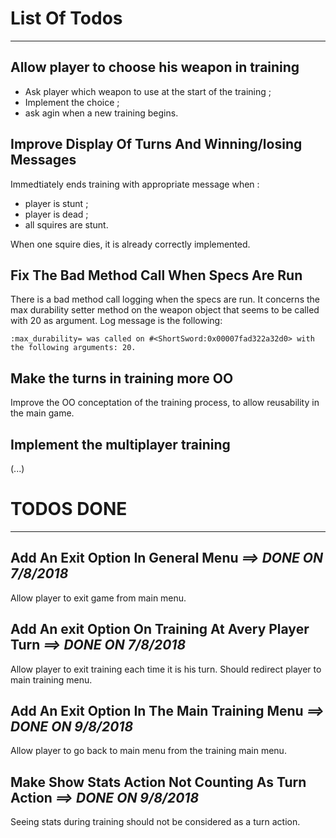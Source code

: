 # List Of Todos
---

## Allow player to choose his weapon in training

- Ask player which weapon to use at the start of the training ;
- Implement the choice ;
- ask agin when a new training begins.


## Improve Display Of Turns And Winning/losing Messages

Immedtiately ends training with appropriate message when :
- player is stunt ;
- player is dead ;
- all squires are stunt.

When one squire dies, it is already correctly implemented.


## Fix The Bad Method Call When Specs Are Run

There is a bad method call logging when the specs are run.
It concerns the max durability setter method on the weapon object that seems
to be called with 20 as argument. Log message is the following:

`:max_durability= was called on #<ShortSword:0x00007fad322a32d0> with the following arguments: 20.`


## Make the turns in training more OO

Improve the OO conceptation of the training process, to allow reusability in the
main game.


## Implement the multiplayer training

(...)


# TODOS DONE
---

## Add An Exit Option In General Menu _==> DONE ON 7/8/2018_

Allow player to exit game from main menu.


## Add An exit Option On Training At Avery Player Turn _==> DONE ON 7/8/2018_

Allow player to exit training each time it is his turn. Should redirect player
to main training menu.


## Add An Exit Option In The Main Training Menu _==> DONE ON 9/8/2018_

Allow player to go back to main menu from the training main menu.


## Make Show Stats Action Not Counting As Turn Action _==> DONE ON 9/8/2018_ 

Seeing stats during training should not be considered as a turn action.


